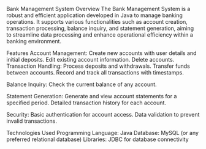 Bank Management System
Overview
The Bank Management System is a robust and efficient application developed in Java to manage banking operations. It supports various functionalities such as account creation, transaction processing, balance inquiry, and statement generation, aiming to streamline data processing and enhance operational efficiency within a banking environment.

Features
Account Management:
Create new accounts with user details and initial deposits.
Edit existing account information.
Delete accounts.
Transaction Handling:
Process deposits and withdrawals.
Transfer funds between accounts.
Record and track all transactions with timestamps.

Balance Inquiry:
Check the current balance of any account.

Statement Generation:
Generate and view account statements for a specified period.
Detailed transaction history for each account.

Security:
Basic authentication for account access.
Data validation to prevent invalid transactions.

Technologies Used
Programming Language: Java
Database: MySQL (or any preferred relational database)
Libraries: JDBC for database connectivity
